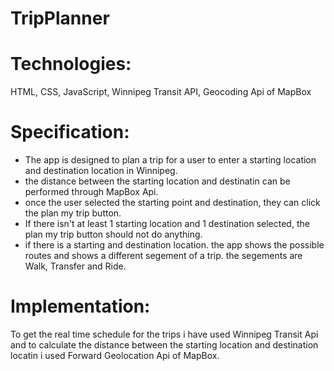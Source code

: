 # TripPlanner

# Technologies:
HTML, CSS, JavaScript, Winnipeg Transit API, Geocoding Api of MapBox

# Specification:
<ul>
<li>The app is designed to plan a trip for a user to enter a starting location and destination location in Winnipeg.</li>
<li>the distance between the starting location and destinatin can be performed through MapBox Api.</li>
<li>once the user selected the starting point and destination, they can click the plan my trip button. </li>
<li>If there isn't at least 1 starting location and 1 destination selected, the plan my trip button should not do anything.</li>
<li>if there is a starting and destination location. the app shows the possible routes and shows a different segement of a trip. the segements are Walk, Transfer and Ride.</li>
</ul>

# Implementation:
To get the real time schedule for the trips i have used Winnipeg Transit Api and to calculate the distance between the starting location and destination locatin i used Forward Geolocation
Api of MapBox.

